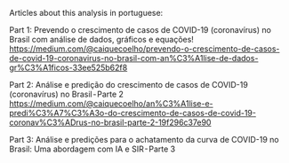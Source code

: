 Articles about this analysis in portuguese:

Part 1: Prevendo o crescimento de casos de COVID-19 (coronavírus) no Brasil com análise de dados, gráficos e equações!
https://medium.com/@caiquecoelho/prevendo-o-crescimento-de-casos-de-covid-19-coronavirus-no-brasil-com-an%C3%A1lise-de-dados-gr%C3%A1ficos-33ee525b62f8

Part 2: Análise e predição do crescimento de casos de COVID-19 (coronavírus) no Brasil - Parte 2
https://medium.com/@caiquecoelho/an%C3%A1lise-e-predi%C3%A7%C3%A3o-do-crescimento-de-casos-de-covid-19-coronav%C3%ADrus-no-brasil-parte-2-19f296c37e90

Part 3: Análise e predições para o achatamento da curva de COVID-19 no Brasil: Uma abordagem com IA e SIR - Parte 3